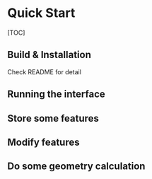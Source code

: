# Quick Start

[TOC]

## Build & Installation

Check README for detail

## Running the interface


## Store some features


## Modify features


## Do some geometry calculation
